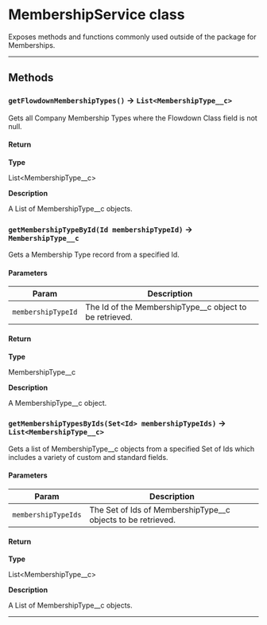 # MembershipService class

Exposes methods and functions commonly 		used outside of the package for Memberships.

---
## Methods
### `getFlowdownMembershipTypes()` → `List<MembershipType__c>`

Gets all Company Membership Types where the Flowdown Class field is not null.

#### Return

**Type**

List<MembershipType__c>

**Description**

A List of MembershipType__c objects.

### `getMembershipTypeById(Id membershipTypeId)` → `MembershipType__c`

Gets a Membership Type record from a specified Id.

#### Parameters
|Param|Description|
|-----|-----------|
|`membershipTypeId` |  The Id of the MembershipType__c object to be retrieved. |

#### Return

**Type**

MembershipType__c

**Description**

A MembershipType__c object.

### `getMembershipTypesByIds(Set<Id> membershipTypeIds)` → `List<MembershipType__c>`

Gets a list of MembershipType__c objects from a specified Set of Ids 		which includes a variety of custom and standard fields.

#### Parameters
|Param|Description|
|-----|-----------|
|`membershipTypeIds` |  The Set of Ids of MembershipType__c objects to be retrieved. |

#### Return

**Type**

List<MembershipType__c>

**Description**

A List of MembershipType__c objects.

---
